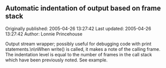 ## Automatic indentation of output based on frame stack

Originally published: 2005-04-26 13:27:42
Last updated: 2005-04-26 13:27:42
Author: Lonnie Princehouse

Output stream wrapper; possibly useful for debugging code with print statements.\n\nWhen write() is called, it makes a note of the calling frame.  The indentation level is equal to the number of frames in the call stack which have been previously noted.  See example.